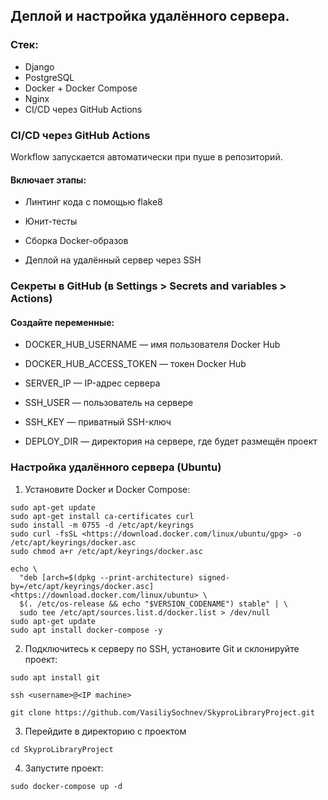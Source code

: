 ## Деплой и настройка удалённого сервера.

### Стек:
- Django
- PostgreSQL
- Docker + Docker Compose
- Nginx
- CI/CD через GitHub Actions

### CI/CD через GitHub Actions
Workflow запускается автоматически при пуше в репозиторий.

#### Включает этапы:

- Линтинг кода с помощью flake8

- Юнит-тесты

- Сборка Docker-образов

- Деплой на удалённый сервер через SSH

###  Секреты в GitHub (в Settings > Secrets and variables > Actions)
#### Создайте переменные:

- DOCKER_HUB_USERNAME — имя пользователя Docker Hub

- DOCKER_HUB_ACCESS_TOKEN — токен Docker Hub

- SERVER_IP — IP-адрес сервера

- SSH_USER — пользователь на сервере

- SSH_KEY — приватный SSH-ключ

- DEPLOY_DIR — директория на сервере, где будет размещён проект

### Настройка удалённого сервера (Ubuntu)
1. Установите Docker и Docker Compose:
```commandline
sudo apt-get update
sudo apt-get install ca-certificates curl
sudo install -m 0755 -d /etc/apt/keyrings
sudo curl -fsSL <https://download.docker.com/linux/ubuntu/gpg> -o /etc/apt/keyrings/docker.asc
sudo chmod a+r /etc/apt/keyrings/docker.asc

echo \
  "deb [arch=$(dpkg --print-architecture) signed-by=/etc/apt/keyrings/docker.asc] <https://download.docker.com/linux/ubuntu> \
  $(. /etc/os-release && echo "$VERSION_CODENAME") stable" | \
  sudo tee /etc/apt/sources.list.d/docker.list > /dev/null
sudo apt-get update
sudo apt install docker-compose -y
```
2. Подключитесь к серверу по SSH, установите Git и склонируйте проект:
```
sudo apt install git
```
```
ssh <username>@<IP machine>
```
```
git clone https://github.com/VasiliySochnev/SkyproLibraryProject.git
```
3. Перейдите в директорию с проектом
```
cd SkyproLibraryProject
```
4. Запустите проект:
```
sudo docker-compose up -d
```